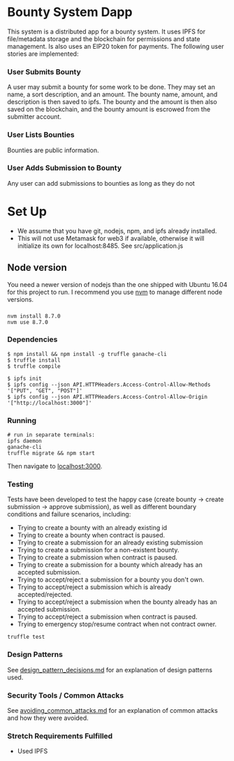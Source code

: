 # Bounty System Dapp
This system is a distributed app for a bounty system. It uses IPFS for file/metadata storage and the blockchain for permissions and state management. Is also uses an EIP20 token for payments. The following user stories are implemented:

### User Submits Bounty
A user may submit a bounty for some work to be done. They may set an name, a sort description, and an amount. The bounty name, amount, and description is then saved to ipfs. The bounty and the amount is then also saved on the blockchain, and the bounty amount is escrowed from the submitter account.

### User Lists Bounties
Bounties are public information.

### User Adds Submission to Bounty
Any user can add submissions to bounties as long as they do not


# Set Up
* We assume that you have git, nodejs, npm, and ipfs already installed.
* This will not use Metamask for web3 if available, otherwise it will initialize its own for localhost:8485. See src/application.js


## Node version
You need a newer version of nodejs than the one shipped with Ubuntu 16.04 for this project to run. I recommend you use [nvm](https://github.com/creationix/nvm) to manage different node versions.

###
```
nvm install 8.7.0
nvm use 8.7.0
```

### Dependencies
```
$ npm install && npm install -g truffle ganache-cli
$ truffle install
$ truffle compile

$ ipfs init
$ ipfs config --json API.HTTPHeaders.Access-Control-Allow-Methods '["PUT", "GET", "POST"]'
$ ipfs config --json API.HTTPHeaders.Access-Control-Allow-Origin '["http://localhost:3000"]'
```


### Running
```
# run in separate terminals:
ipfs daemon
ganache-cli
truffle migrate && npm start
```
Then navigate to [localhost:3000](http://localhost:3000).

### Testing
Tests have been developed to test the happy case (create bounty -> create submission -> approve submission), as well as different boundary conditions and failure scenarios, including:
* Trying to create a bounty with an already existing id
* Trying to create a bounty when contract is paused.
* Trying to create a submission for an already existing submission
* Trying to create a submission for a non-existent bounty.
* Trying to create a submission when contract is paused.
* Trying to create a submission for a bounty which already has an accepted submission.
* Trying to accept/reject a submission for a bounty you don't own.
* Trying to accept/reject a submission which is already accepted/rejected.
* Trying to accept/reject a submission when the bounty already has an accepted submission.
* Trying to accept/reject a submission when contract is paused.
* Trying to emergency stop/resume contract when not contract owner.
```
truffle test
```

### Design Patterns
See [design_pattern_decisions.md](design_pattern_decisions.md) for an explanation of design patterns used.

### Security Tools / Common Attacks
See [avoiding_common_attacks.md](avoiding_common_attacks.md) for an explanation of common attacks and how they were avoided.


### Stretch Requirements Fulfilled
* Used IPFS
